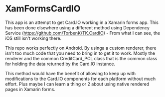 # XamFormsCardIO

This app is an attempt to get Card.IO working in a Xamarin forms app. This has been done elsewhere using a different method using Dependency Service (https://github.com/TorbenK/TK.CardIO) - From what I can see, the iOS still isn't working there.

This repo works perfectly on Android. By usinga a custom renderer, there isn't too much code that you need to bring in to get it to work. Mostly the renderer and the common CreditCard_PCL class that is the common class for holding the data returned by the Card.IO instance.

This method would have the benefit of allowing to keep up with modifications to the Card.IO components for each platform without much effort. Plus maybe I can learn a thing or 2 about using native rendered pages in Xamarin forms.
